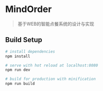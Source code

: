 # MindOrder

> 基于WEB的智能点餐系统的设计与实现

## Build Setup

```bash
# install dependencies
npm install

# serve with hot reload at localhost:8080
npm run dev

# build for production with minification
npm run build
```
